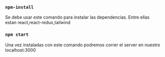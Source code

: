 ### `npm-install`
Se debe usar este comando para instalar las dependencias.
Entre ellas estan react,react-redux,tailwind
### `npm start`
Una vez instaladas con este comando podremos correr el server en nuestro localhost:3000


